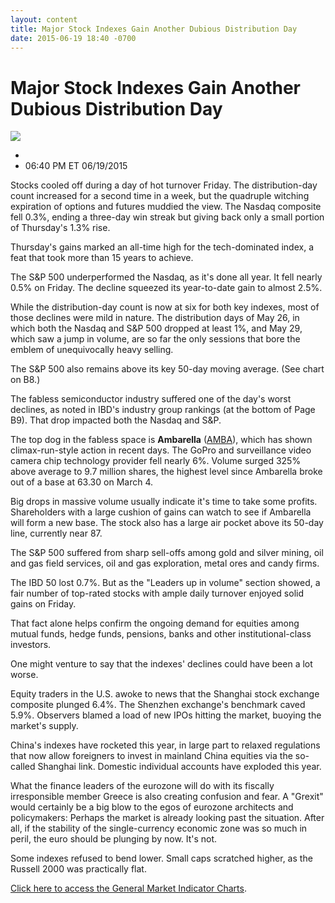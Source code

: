 ```yaml
---
layout: content
title: Major Stock Indexes Gain Another Dubious Distribution Day
date: 2015-06-19 18:40 -0700
---
```



Major Stock Indexes Gain Another Dubious Distribution Day
==========================================================


![](https://www.investors.com/wp-content/uploads/ibd-migrated-images/MPv_150622_635703246058241583.png)

* 
* 06:40 PM ET 06/19/2015




  

Stocks cooled off during a day of hot turnover Friday. The distribution-day count increased for a second time in a week, but the quadruple witching expiration of options and futures muddied the view. The Nasdaq composite fell 0.3%, ending a three-day win streak but giving back only a small portion of Thursday's 1.3% rise.

  

Thursday's gains marked an all-time high for the tech-dominated index, a feat that took more than 15 years to achieve.

  

The S&P 500 underperformed the Nasdaq, as it's done all year. It fell nearly 0.5% on Friday. The decline squeezed its year-to-date gain to almost 2.5%.

  

While the distribution-day count is now at six for both key indexes, most of those declines were mild in nature. The distribution days of May 26, in which both the Nasdaq and S&P 500 dropped at least 1%, and May 29, which saw a jump in volume, are so far the only sessions that bore the emblem of unequivocally heavy selling.

  

The S&P 500 also remains above its key 50-day moving average. (See chart on B8.)

  

The fabless semiconductor industry suffered one of the day's worst declines, as noted in IBD's industry group rankings (at the bottom of Page B9). That drop impacted both the Nasdaq and S&P.

  

The top dog in the fabless space is **Ambarella** ([AMBA](https://research.investors.com/quote.aspx?symbol=AMBA)), which has shown climax-run-style action in recent days. The GoPro and surveillance video camera chip technology provider fell nearly 6%. Volume surged 325% above average to 9.7 million shares, the highest level since Ambarella broke out of a base at 63.30 on March 4.

  

Big drops in massive volume usually indicate it's time to take some profits. Shareholders with a large cushion of gains can watch to see if Ambarella will form a new base. The stock also has a large air pocket above its 50-day line, currently near 87.

  

The S&P 500 suffered from sharp sell-offs among gold and silver mining, oil and gas field services, oil and gas exploration, metal ores and candy firms.

  

The IBD 50 lost 0.7%. But as the "Leaders up in volume" section showed, a fair number of top-rated stocks with ample daily turnover enjoyed solid gains on Friday.

  

That fact alone helps confirm the ongoing demand for equities among mutual funds, hedge funds, pensions, banks and other institutional-class investors.

  

One might venture to say that the indexes' declines could have been a lot worse.

  

Equity traders in the U.S. awoke to news that the Shanghai stock exchange composite plunged 6.4%. The Shenzhen exchange's benchmark caved 5.9%. Observers blamed a load of new IPOs hitting the market, buoying the market's supply.

  

China's indexes have rocketed this year, in large part to relaxed regulations that now allow foreigners to invest in mainland China equities via the so-called Shanghai link. Domestic individual accounts have exploded this year.

  

What the finance leaders of the eurozone will do with its fiscally irresponsible member Greece is also creating confusion and fear. A "Grexit" would certainly be a big blow to the egos of eurozone architects and policymakers: Perhaps the market is already looking past the situation. After all, if the stability of the single-currency economic zone was so much in peril, the euro should be plunging by now. It's not.

  

Some indexes refused to bend lower. Small caps scratched higher, as the Russell 2000 was practically flat.

  

[Click here to access the General Market Indicator Charts](https://www.investors.com/pdf/GMI_062215.pdf).




